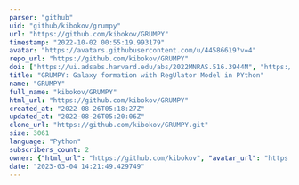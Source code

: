 ```yaml
---
parser: "github"
uid: "github/kibokov/grumpy"
url: "https://github.com/kibokov/GRUMPY"
timestamp: "2022-10-02 00:55:19.993179"
avatar: "https://avatars.githubusercontent.com/u/44586619?v=4"
repo_url: "https://github.com/kibokov/GRUMPY"
doi: ["https://ui.adsabs.harvard.edu/abs/2022MNRAS.516.3944M", "https://ui.adsabs.harvard.edu/abs/2022MNRAS.514.2667K", "https://ui.adsabs.harvard.edu/abs/2022ascl.soft09009K/abstract"]
title: "GRUMPY: Galaxy formation with RegUlator Model in PYthon"
name: "GRUMPY"
full_name: "kibokov/GRUMPY"
html_url: "https://github.com/kibokov/GRUMPY"
created_at: "2022-08-26T05:18:27Z"
updated_at: "2022-08-26T05:20:06Z"
clone_url: "https://github.com/kibokov/GRUMPY.git"
size: 3061
language: "Python"
subscribers_count: 2
owner: {"html_url": "https://github.com/kibokov", "avatar_url": "https://avatars.githubusercontent.com/u/44586619?v=4", "login": "kibokov", "type": "User"}
date: "2023-03-04 14:21:49.429749"
---
```

